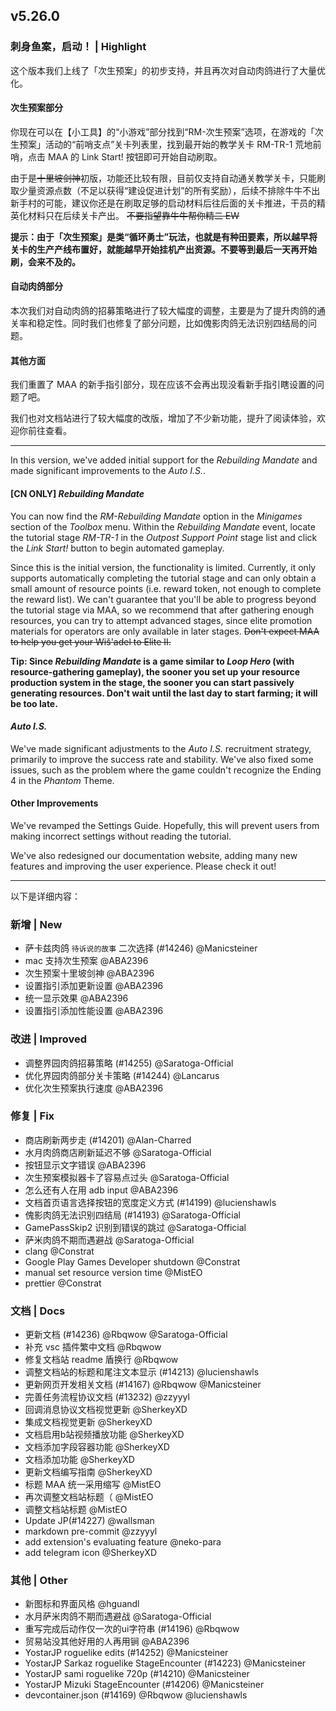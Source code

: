 ## v5.26.0

### 刺身鱼案，启动！ | Highlight

这个版本我们上线了「次生预案」的初步支持，并且再次对自动肉鸽进行了大量优化。

#### 次生预案部分

你现在可以在【小工具】的“小游戏”部分找到“RM-次生预案”选项，在游戏的「次生预案」活动的“前哨支点”关卡列表里，找到最开始的教学关卡 RM-TR-1 荒地前哨，点击 MAA 的 Link Start! 按钮即可开始自动刷取。

由于是~~十里坡剑神~~初版，功能还比较有限，目前仅支持自动通关教学关卡，只能刷取少量资源点数（不足以获得“建设促进计划”的所有奖励），后续不排除牛牛不出新手村的可能，建议你还是在刷取足够的启动材料后往后面的关卡推进，干员的精英化材料只在后续关卡产出。 ~~不要指望靠牛牛帮你精二 EW~~

**提示：由于「次生预案」是类“循环勇士”玩法，也就是有种田要素，所以越早将关卡的生产产线布置好，就能越早开始挂机产出资源。不要等到最后一天再开始刷，会来不及的。**

#### 自动肉鸽部分

本次我们对自动肉鸽的招募策略进行了较大幅度的调整，主要是为了提升肉鸽的通关率和稳定性。同时我们也修复了部分问题，比如傀影肉鸽无法识别四结局的问题。

#### 其他方面

我们重置了 MAA 的新手指引部分，现在应该不会再出现没看新手指引瞎设置的问题了吧。

我们也对文档站进行了较大幅度的改版，增加了不少新功能，提升了阅读体验，欢迎你前往查看。

----

In this version, we've added initial support for the *Rebuilding Mandate* and made significant improvements to the *Auto I.S.*.

#### [CN ONLY] *Rebuilding Mandate*

You can now find the *RM-Rebuilding Mandate* option in the *Minigames* section of the *Toolbox* menu. Within the *Rebuilding Mandate* event, locate the tutorial stage *RM-TR-1* in the *Outpost Support Point* stage list and click the *Link Start!* button to begin automated gameplay.

Since this is the initial version, the functionality is limited. Currently, it only supports automatically completing the tutorial stage and can only obtain a small amount of resource points (i.e. reward token, not enough to complete the reward list). We can't guarantee that you'll be able to progress beyond the tutorial stage via MAA, so we recommend that after gathering enough resources, you can try to attempt advanced stages, since elite promotion materials for operators are only available in later stages. ~~Don't expect MAA to help you get your Wiš'adel to Elite II.~~

**Tip: Since *Rebuilding Mandate* is a game similar to *Loop Hero* (with resource-gathering gameplay), the sooner you set up your resource production system in the stage, the sooner you can start passively generating resources. Don't wait until the last day to start farming; it will be too late.**

#### *Auto I.S.*

We've made significant adjustments to the *Auto I.S.* recruitment strategy, primarily to improve the success rate and stability. We've also fixed some issues, such as the problem where the game couldn't recognize the Ending 4 in the *Phantom* Theme.

#### Other Improvements

We've revamped the Settings Guide. Hopefully, this will prevent users from making incorrect settings without reading the tutorial.

We've also redesigned our documentation website, adding many new features and improving the user experience. Please check it out!

----

以下是详细内容：

### 新增 | New

* 萨卡兹肉鸽 `待诉说的故事` 二次选择 (#14246) @Manicsteiner
* mac 支持次生预案 @ABA2396
* 次生预案十里坡剑神 @ABA2396
* 设置指引添加更新设置 @ABA2396
* 统一显示效果 @ABA2396
* 设置指引添加性能设置 @ABA2396

### 改进 | Improved

* 调整界园肉鸽招募策略 (#14255) @Saratoga-Official
* 优化界园肉鸽部分关卡策略 (#14244) @Lancarus
* 优化次生预案执行速度 @ABA2396

### 修复 | Fix

* 商店刷新两步走 (#14201) @Alan-Charred
* 水月肉鸽商店刷新延迟不够 @Saratoga-Official
* 按钮显示文字错误 @ABA2396
* 次生预案模拟器卡了容易点过头 @Saratoga-Official
* 怎么还有人在用 adb input @ABA2396
* 文档首页语言选择按钮的宽度定义方式 (#14199) @lucienshawls
* 傀影肉鸽无法识别四结局 (#14193) @Saratoga-Official
* GamePassSkip2 识别到错误的跳过 @Saratoga-Official
* 萨米肉鸽不期而遇避战 @Saratoga-Official
* clang @Constrat
* Google Play Games Developer shutdown @Constrat
* manual set resource version time @MistEO
* prettier @Constrat

### 文档 | Docs

* 更新文档 (#14236) @Rbqwow @Saratoga-Official
* 补充 vsc 插件繁中文档 @Rbqwow
* 修复文档站 readme 盾换行 @Rbqwow
* 调整文档站的标题和尾注文本显示 (#14213) @lucienshawls
* 更新网页开发相关文档 (#14167) @Rbqwow @Manicsteiner
* 完善任务流程协议文档 (#13232) @zzyyyl
* 回调消息协议文档视觉更新 @SherkeyXD
* 集成文档视觉更新 @SherkeyXD
* 文档启用b站视频播放功能 @SherkeyXD
* 文档添加字段容器功能 @SherkeyXD
* 文档添加功能 @SherkeyXD
* 更新文档编写指南 @SherkeyXD
* 标题 MAA 统一采用缩写 @MistEO
* 再次调整文档站标题（ @MistEO
* 调整文档站标题 @MistEO
* Update JP(#14227) @wallsman
* markdown pre-commit @zzyyyl
* add extension's evaluating feature @neko-para
* add telegram icon @SherkeyXD

### 其他 | Other

* 新图标和界面风格 @hguandl
* 水月萨米肉鸽不期而遇避战 @Saratoga-Official
* 重写完成后动作仅一次的ui字符串 (#14196) @Rbqwow
* 贸易站没其他好用的人再用锏 @ABA2396
* YostarJP roguelike edits (#14252) @Manicsteiner
* YostarJP Sarkaz roguelike StageEncounter (#14223) @Manicsteiner
* YostarJP sami roguelike 720p (#14210) @Manicsteiner
* YostarJP Mizuki StageEncounter (#14206) @Manicsteiner
* devcontainer.json (#14169) @Rbqwow @lucienshawls
